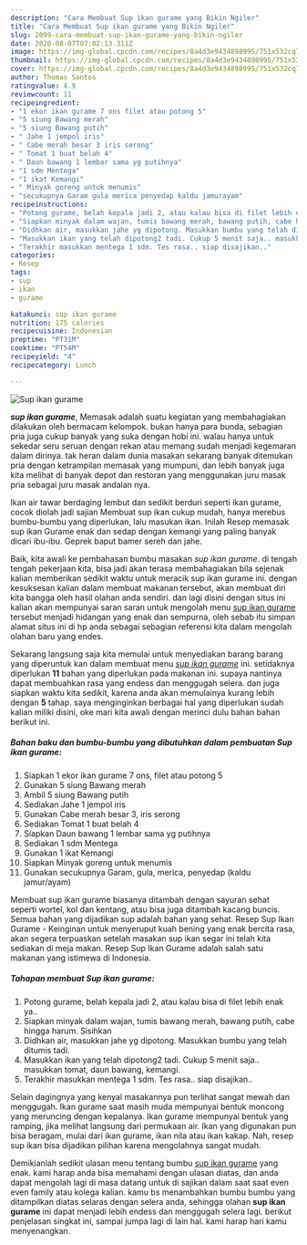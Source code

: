 ```yaml
---
description: "Cara Membuat Sup ikan gurame yang Bikin Ngiler"
title: "Cara Membuat Sup ikan gurame yang Bikin Ngiler"
slug: 2099-cara-membuat-sup-ikan-gurame-yang-bikin-ngiler
date: 2020-08-07T07:02:13.311Z
image: https://img-global.cpcdn.com/recipes/8a4d3e9434898995/751x532cq70/sup-ikan-gurame-foto-resep-utama.jpg
thumbnail: https://img-global.cpcdn.com/recipes/8a4d3e9434898995/751x532cq70/sup-ikan-gurame-foto-resep-utama.jpg
cover: https://img-global.cpcdn.com/recipes/8a4d3e9434898995/751x532cq70/sup-ikan-gurame-foto-resep-utama.jpg
author: Thomas Santos
ratingvalue: 4.9
reviewcount: 11
recipeingredient:
- "1 ekor ikan gurame 7 ons filet atau potong 5"
- "5 siung Bawang merah"
- "5 siung Bawang putih"
- " Jahe 1 jempol iris"
- " Cabe merah besar 3 iris serong"
- " Tomat 1 buat belah 4"
- " Daun bawang 1 lembar sama yg putihnya"
- "1 sdm Mentega"
- "1 ikat Kemangi"
- " Minyak goreng untuk menumis"
- "secukupnya Garam gula merica penyedap kaldu jamurayam"
recipeinstructions:
- "Potong gurame, belah kepala jadi 2, atau kalau bisa di filet lebih enak ya.."
- "Siapkan minyak dalam wajan, tumis bawang merah, bawang putih, cabe hingga harum. Sisihkan"
- "Didhkan air, masukkan jahe yg dipotong. Masukkan bumbu yang telah ditumis tadi."
- "Masukkan ikan yang telah dipotong2 tadi. Cukup 5 menit saja.. masukkan tomat, daun bawang, kemangi."
- "Terakhir masukkan mentega 1 sdm. Tes rasa.. siap disajikan.."
categories:
- Resep
tags:
- sup
- ikan
- gurame

katakunci: sup ikan gurame 
nutrition: 175 calories
recipecuisine: Indonesian
preptime: "PT31M"
cooktime: "PT54M"
recipeyield: "4"
recipecategory: Lunch

---
```



![Sup ikan gurame](https://img-global.cpcdn.com/recipes/8a4d3e9434898995/751x532cq70/sup-ikan-gurame-foto-resep-utama.jpg)

<b><i>sup ikan gurame</i></b>, Memasak adalah suatu kegiatan yang membahagiakan dilakukan oleh bermacam kelompok. bukan hanya para bunda, sebagian pria juga cukup banyak yang suka dengan hobi ini. walau hanya untuk sekedar seru seruan dengan rekan atau memang sudah menjadi kegemaran dalam dirinya. tak heran dalam dunia masakan sekarang banyak ditemukan pria dengan ketrampilan memasak yang mumpuni, dan lebih banyak juga kita melihat di banyak depot dan restoran yang menggunakan juru masak pria sebagai juru masak andalan nya.

Ikan air tawar berdaging lembut dan sedikit berduri seperti ikan gurame, cocok diolah jadi sajian Membuat sup ikan cukup mudah, hanya merebus bumbu-bumbu yang diperlukan, lalu masukan ikan. Inilah Resep memasak sup ikan Gurame enak dan sedap dengan kemangi yang paling banyak dicari ibu-ibu. Geprek baput bamer sereh dan jahe.

Baik, kita awali ke pembahasan bumbu masakan <i>sup ikan gurame</i>. di tengah tengah pekerjaan kita, bisa jadi akan terasa membahagiakan bila sejenak kalian memberikan sedikit waktu untuk meracik sup ikan gurame ini. dengan kesuksesan kalian dalam membuat makanan tersebut, akan membuat diri kita bangga oleh hasil olahan anda sendiri. dan lagi disini dengan situs ini kalian akan mempunyai saran saran untuk mengolah menu <u>sup ikan gurame</u> tersebut menjadi hidangan yang enak dan sempurna, oleh sebab itu simpan alamat situs ini di hp anda sebagai sebagian referensi kita dalam mengolah olahan baru yang endes.


Sekarang langsung saja kita memulai untuk menyediakan barang barang yang diperuntuk kan dalam membuat menu <u><i>sup ikan gurame</i></u> ini. setidaknya diperlukan <b>11</b> bahan yang diperlukan pada makanan ini. supaya nantinya dapat membuahkan rasa yang endess dan menggugah selera. dan juga siapkan waktu kita sedikit, karena anda akan memulainya kurang lebih dengan <b>5</b> tahap. saya menginginkan berbagai hal yang diperlukan sudah kalian miliki disini, oke mari kita awali dengan merinci dulu bahan bahan berikut ini.

<!--inarticleads1-->

##### Bahan baku dan bumbu-bumbu yang dibutuhkan dalam pembuatan Sup ikan gurame:

1. Siapkan 1 ekor ikan gurame 7 ons, filet atau potong 5
1. Gunakan 5 siung Bawang merah
1. Ambil 5 siung Bawang putih
1. Sediakan  Jahe 1 jempol iris
1. Gunakan  Cabe merah besar 3, iris serong
1. Sediakan  Tomat 1 buat belah 4
1. Siapkan  Daun bawang 1 lembar sama yg putihnya
1. Sediakan 1 sdm Mentega
1. Gunakan 1 ikat Kemangi
1. Siapkan  Minyak goreng untuk menumis
1. Gunakan secukupnya Garam, gula, merica, penyedap (kaldu jamur/ayam)


Membuat sup ikan gurame biasanya ditambah dengan sayuran sehat seperti wortel, kol dan kentang, atau bisa juga ditambah kacang buncis. Semua bahan yang dijadikan sup adalah bahan yang sehat. Resep Sup Ikan Gurame - Keinginan untuk menyeruput kuah bening yang enak bercita rasa, akan segera terpuaskan setelah masakan sup ikan segar ini telah kita sediakan di meja makan. Resep Sup Ikan Gurame adalah salah satu makanan yang istimewa di Indonesia. 

<!--inarticleads2-->

##### Tahapan membuat Sup ikan gurame:

1. Potong gurame, belah kepala jadi 2, atau kalau bisa di filet lebih enak ya..
1. Siapkan minyak dalam wajan, tumis bawang merah, bawang putih, cabe hingga harum. Sisihkan
1. Didhkan air, masukkan jahe yg dipotong. Masukkan bumbu yang telah ditumis tadi.
1. Masukkan ikan yang telah dipotong2 tadi. Cukup 5 menit saja.. masukkan tomat, daun bawang, kemangi.
1. Terakhir masukkan mentega 1 sdm. Tes rasa.. siap disajikan..


Selain dagingnya yang kenyal masakannya pun terlihat sangat mewah dan menggugah. Ikan gurame saat masih muda mempunyai bentuk moncong yang meruncing dengan kepalanya. Ikan gurame mempunyai bentuk yang ramping, jika melihat langsung dari permukaan air. Ikan yang digunakan pun bisa beragam, mulai dari ikan gurame, ikan nila atau ikan kakap. Nah, resep sup ikan bisa dijadikan pilihan karena mengolahnya sangat mudah. 

Demikianlah sedikit ulasan menu tentang bumbu <u>sup ikan gurame</u> yang enak. kami harap anda bisa memahami dengan ulasan diatas, dan anda dapat mengolah lagi di masa datang untuk di sajikan dalam saat saat even even family atau kolega kalian. kamu bs menambahkan bumbu bumbu yang ditampilkan diatas selaras dengan selera anda, sehingga olahan <b>sup ikan gurame</b> ini dapat menjadi lebih endess dan menggugah selera lagi. berikut penjelasan singkat ini, sampai jumpa lagi di lain hal. kami harap hari kamu menyenangkan.

